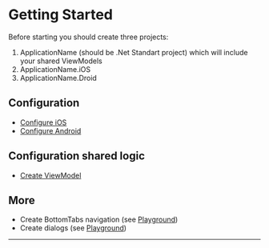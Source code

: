 # Getting Started

Before starting you should create three projects:

1. ApplicationName (should be .Net Standart project) which will include your shared ViewModels
2. ApplicationName.iOS
3. ApplicationName.Droid

## Configuration

- [Configure iOS](configure-ios.md)
- [Configure Android](configure-android.md)

## Configuration shared logic

- [Create ViewModel](create-viewmodel.md)

## More

- Create BottomTabs navigation (see [Playground][playground])
- Create dialogs  (see [Playground][playground])

[playground]: https://github.com/Softeq/XToolkit.WhiteLabel/tree/master/samples/Playground

---

